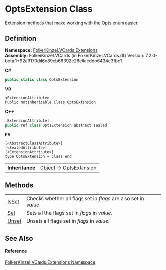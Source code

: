 # OptsExtension Class


Extension methods that make working with the <a href="30bedfe8-6ddb-6b4e-f5cf-c3f361041435.md">Opts</a> enum easier.



## Definition
**Namespace:** <a href="ea6bb853-85f2-e58b-0429-68b3fa762c9a.md">FolkerKinzel.VCards.Extensions</a>  
**Assembly:** FolkerKinzel.VCards (in FolkerKinzel.VCards.dll) Version: 7.2.0-beta.1+92a9170dd6e89cb66392c26e0acddb6434e3fbc1

**C#**
``` C#
public static class OptsExtension
```
**VB**
``` VB
<ExtensionAttribute>
Public NotInheritable Class OptsExtension
```
**C++**
``` C++
[ExtensionAttribute]
public ref class OptsExtension abstract sealed
```
**F#**
``` F#
[<AbstractClassAttribute>]
[<SealedAttribute>]
[<ExtensionAttribute>]
type OptsExtension = class end
```

<table><tr><td><strong>Inheritance</strong></td><td><a href="https://learn.microsoft.com/dotnet/api/system.object" target="_blank" rel="noopener noreferrer">Object</a>  →  OptsExtension</td></tr>
</table>



## Methods
<table>
<tr>
<td><a href="909422f6-fc1a-dca8-6ccc-981b71cf08f8.md">IsSet</a></td>
<td>Checks whether all flags set in <em>flags</em> are also set in <em>value</em>.</td></tr>
<tr>
<td><a href="119180b6-e618-515e-d804-1390c660b60f.md">Set</a></td>
<td>Sets all the flags set in <em>flags</em> in <em>value</em>.</td></tr>
<tr>
<td><a href="4ac1305b-2221-59f0-5caa-bff32bc043f7.md">Unset</a></td>
<td>Unsets all flags set in <em>flags</em> in <em>value</em>.</td></tr>
</table>

## See Also


#### Reference
<a href="ea6bb853-85f2-e58b-0429-68b3fa762c9a.md">FolkerKinzel.VCards.Extensions Namespace</a>  
